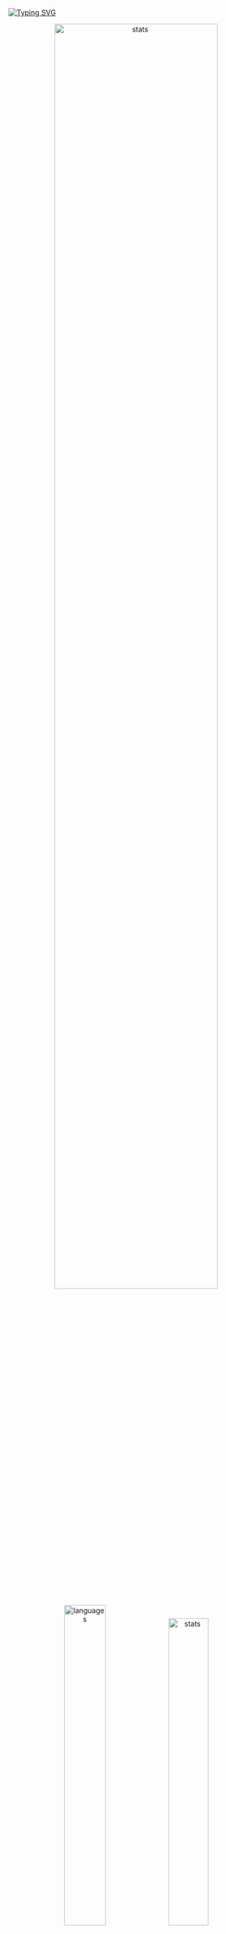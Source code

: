 <a href="https://git.io/typing-svg"><img src="https://readme-typing-svg.demolab.com?font=Fira+Code&size=50&duration=3000&color=9745F5&center=true&multiline=true&repeat=false&random=false&width=1000&height=150&lines=Hi!+I'm+Vanya;Python+Fullstack+Developer" alt="Typing SVG" /></a>
<div align="center">
  <img src="http://github-readme-streak-stats.herokuapp.com?user=schr1k&theme=midnight-purple&hide_border=true&border_radius=0&date_format=j%20M%5B%20Y%5D&card_width=500&dates=9745F5&background=020202&border=9745F5&stroke=9745F5&ring=9745F5&fire=9745F5&currStreakNum=9745F5&sideNums=9745F5&currStreakLabel=9745F5&sideLabels=9745F5&excludeDaysLabel=9745F5" alt="stats" width=80%/>
</div>
<div align="center">
  <img src="https://github-readme-stats.vercel.app/api/top-langs/?username=schr1k&hide_border=true&bg_color=020202&text_color=9745F5&title_color=9745F5&layout=compact" alt="languages" width=40.25%>
  <img src="https://github-readme-stats.vercel.app/api?username=schr1k&show_icons=true&hide_border=true&bg_color=020202&text_color=9745F5&title_color=9745F5&icon_color=9745F5&hide_rank=true&hide=contribs,issues" alt="stats" width=39.4%/>
</div>
<div align="center">
  <h1>Skills:</h1>
  <img src="https://skillicons.dev/icons?i=py,postgres,html,css,js,ts,react,next,git,linux" alt="skills" width=80%>
</div>

---
<!--START_SECTION:waka-->
**🐱 My GitHub Data** 

> 📦 83.8 kB Used in GitHub's Storage 
 > 
> 🏆 783 Contributions in the Year 2023
 > 
> 💼 Opted to Hire
 > 
> 📜 9 Public Repositories 
 > 
> 🔑 15 Private Repositories 
 > 
📊 **This Week I Spent My Time On** 

```text
🕑︎ Time Zone: Europe/Moscow

💬 Programming Languages: 
Python                   18 hrs 18 mins      ████████████████░░░░░░░░░   62.24 % 
Markdown                 4 hrs 1 min         ███░░░░░░░░░░░░░░░░░░░░░░   13.65 % 
Log                      1 hr 29 mins        █░░░░░░░░░░░░░░░░░░░░░░░░   05.07 % 
HTML                     1 hr 14 mins        █░░░░░░░░░░░░░░░░░░░░░░░░   04.24 % 
Other                    1 hr 12 mins        █░░░░░░░░░░░░░░░░░░░░░░░░   04.10 % 

🔥 Editors: 
PyCharm                  21 hrs 4 mins       ██████████████████░░░░░░░   71.62 % 
Obsidian                 4 hrs 51 mins       ████░░░░░░░░░░░░░░░░░░░░░   16.49 % 
WebStorm                 2 hrs 16 mins       ██░░░░░░░░░░░░░░░░░░░░░░░   07.71 % 
Vim                      1 hr 5 mins         █░░░░░░░░░░░░░░░░░░░░░░░░   03.70 % 
DataGrip                 8 mins              ░░░░░░░░░░░░░░░░░░░░░░░░░   00.48 % 

💻 Operating System: 
Windows                  28 hrs 20 mins      ████████████████████████░   96.30 % 
Linux                    1 hr 5 mins         █░░░░░░░░░░░░░░░░░░░░░░░░   03.70 % 
```

**I Mostly Code in Python** 

```text
Python                   20 repos            █████████████████░░░░░░░░   68.97 % 
HTML                     3 repos             ███░░░░░░░░░░░░░░░░░░░░░░   10.34 % 
TypeScript               3 repos             ███░░░░░░░░░░░░░░░░░░░░░░   10.34 % 
JavaScript               2 repos             ██░░░░░░░░░░░░░░░░░░░░░░░   06.90 % 
Lasso                    1 repo              █░░░░░░░░░░░░░░░░░░░░░░░░   03.45 % 
```




 Last Updated on 21/11/2023 04:43:30 UTC
<!--END_SECTION:waka-->
